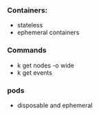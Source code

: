 ### Containers:

- stateless
- ephemeral containers


### Commands
- k get nodes -o wide
- k get events

### pods
- disposable and ephemeral
